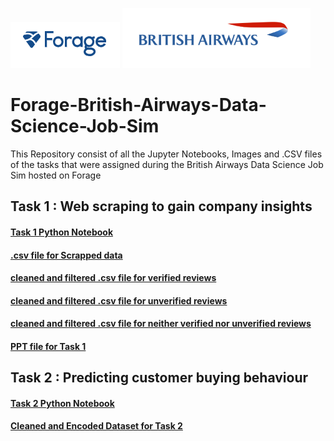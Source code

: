 <p>
<img src="https://github.com/ADVAIT135/Forage-British-Airways-Data-Science-Job-Sim/blob/main/Forage.PNG?raw=true" alt="Forage" >
<img src="https://github.com/ADVAIT135/Forage-British-Airways-Data-Science-Job-Sim/blob/main/British%20Airways.PNG?raw=true" alt="British Airways" >
</p>

# Forage-British-Airways-Data-Science-Job-Sim
This Repository consist of all the Jupyter Notebooks, Images and .CSV files of the tasks that were assigned during the British Airways Data Science Job Sim hosted on Forage


## Task 1 : Web scraping to gain company insights
#### [Task 1 Python Notebook](https://nbviewer.org/github/ADVAIT135/Forage-British-Airways-Data-Science-Job-Sim/blob/8a53e25089a277454c16f3db41b9ac12698bb430/Task%201%3A%20Web%20scraping%20to%20gain%20company%20insights/Forage%20British%20Airways%20Data%20Science%20Task%201%20-%20Web%20scraping%20to%20gain%20company%20insights.ipynb)
#### [.csv file for Scrapped data](https://raw.githubusercontent.com/ADVAIT135/Forage-British-Airways-Data-Science-Job-Sim/main/Task%201%3A%20Web%20scraping%20to%20gain%20company%20insights/BA_reviews.csv)
#### [cleaned and filtered .csv file for verified reviews](https://github.com/ADVAIT135/Forage-British-Airways-Data-Science-Job-Sim/blob/9c5bda1210e7e0aa3600940fc275b88c01d57088/Task%201%3A%20Web%20scraping%20to%20gain%20company%20insights/Verfied%20Trips%20sentiment%20score%20and%20label.csv)
#### [cleaned and filtered .csv file for unverified reviews](https://github.com/ADVAIT135/Forage-British-Airways-Data-Science-Job-Sim/blob/9c5bda1210e7e0aa3600940fc275b88c01d57088/Task%201%3A%20Web%20scraping%20to%20gain%20company%20insights/Unverfied%20Trips%20sentiment%20score%20and%20label.csv)
#### [cleaned and filtered .csv file for neither verified nor unverified reviews](https://github.com/ADVAIT135/Forage-British-Airways-Data-Science-Job-Sim/blob/9c5bda1210e7e0aa3600940fc275b88c01d57088/Task%201%3A%20Web%20scraping%20to%20gain%20company%20insights/Neither%20Verified%20nor%20Unverfied%20Trips%20and%20reviews.csv)
#### [PPT file for Task 1](https://view.officeapps.live.com/op/view.aspx?src=https%3A%2F%2Fraw.githubusercontent.com%2FADVAIT135%2FForage-British-Airways-Data-Science-Job-Sim%2Fmain%2FTask%25201%253A%2520Web%2520scraping%2520to%2520gain%2520company%2520insights%2FForage%2520British%2520Airways%2520Data%2520Science%2520Job%2520Sim%2520Task%25201%2520-%2520Web%2520scraping%2520to%2520gain%2520company%2520insights.pptx&wdOrigin=BROWSELINK)


## Task 2 : Predicting customer buying behaviour
#### [Task 2 Python Notebook](https://nbviewer.org/github/ADVAIT135/Forage-British-Airways-Data-Science-Job-Sim/blob/975f895b96364ec91fd9cbb1394f2e72cef2faa9/Task%202%3A%20Predicting%20customer%20buying%20behaviour/Forage%20British%20Airways%20Data%20Science%20Task%202%20-%20Predicting%20customer%20buying%20behavior.ipynb)
#### [Cleaned and Encoded Dataset for Task 2](https://raw.githubusercontent.com/ADVAIT135/Forage-British-Airways-Data-Science-Job-Sim/main/Task%202%3A%20Predicting%20customer%20buying%20behaviour/Cleaned%20and%20Encoded%20British%20Airways%20Data.csv)
